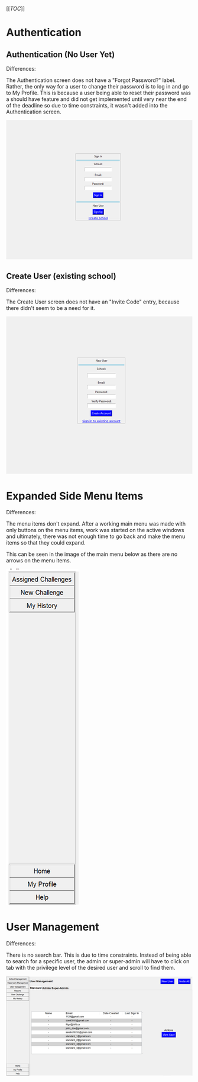 [[_TOC_]]
# Authentication

## Authentication (No User Yet)

Differences:

The Authentication screen does not have a "Forgot Password?" label.
Rather, the only way for a user to change their password is to log in and go to My Profile.
This is because a user being able to reset their password was a should have feature and did not get implemented until very near the end of the deadline so due to time constraints, it wasn't added into the Authentication screen.

![updated_authentication_screen](uploads/71f9c5350be32d52702f5cb1bfa9221d/updated_authentication_screen.png)

## Create User (existing school)

Differences:

The Create User screen does not have an "Invite Code" entry, because there didn't seem to be a need for it.

![updated_sign_up_screen](uploads/a891a6783fa9bd30d2b1b3aaf464ad67/updated_sign_up_screen.png)

# Expanded Side Menu Items

Differences:

The menu items don't expand. After a working main menu was made with only buttons on the menu items, work was started on the active windows and ultimately, there was not enough time to go back and make the menu items so that they could expand.

This can be seen in the image of the main menu below as there are no arrows on the menu items.

![updated_main_menu](uploads/dd0c07d7c9f9d56eb46371f4fa4f50c6/updated_main_menu.png)

# User Management

Differences:

There is no search bar. This is due to time constraints. Instead of being able to search for a specific user, the admin or super-admin will have to click on tab with the privilege level of the desired user and scroll to find them.

![updated_user_management_window](uploads/c2d4db65dfeeeef88412a63322abd321/updated_user_management_window.png)
